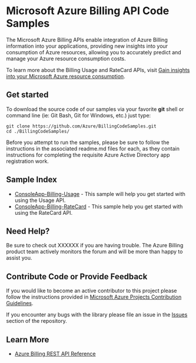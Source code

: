 # Microsoft Azure Billing API Code Samples

The Microsoft Azure Billing APIs enable integration of Azure Billing information into your applications, providing new insights into your consumption of Azure resources, allowing you to accurately predict and manage your Azure resource consumption costs. 

To learn more about the Billing Usage and RateCard APIs, visit [Gain insights into your Microsoft Azure resource consumption](https://azure.microsoft.com/documentation/articles/billing-usage-rate-card-overview/).

## Get started

To download the source code of our samples via your favorite **git** shell or command line (ie: Git Bash, Git for Windows, etc.) just type:

    git clone https://github.com/Azure/BillingCodeSamples.git
    cd ./BillingCodeSamples/

Before you attempt to run the samples, please be sure to follow the instructions in the associated readme.md files for each, as they contain instructions for completing the requisite Azure Active Directory app registration work.

## Sample Index

-	[ConsoleApp-Billing-Usage](./ConsoleApp-Billing-Usage) - This sample will help you get started with using the Usage API.
-	[ConsoleApp-Billing-RateCard](./ConsoleApp-Billing-RateCard) - This sample help you get started with using the RateCard API.

## Need Help?

Be sure to check out XXXXXX if you are having trouble. The Azure Billing product team actively monitors the forum and will be more than happy to assist you.

## Contribute Code or Provide Feedback

If you would like to become an active contributor to this project please follow the instructions provided in [Microsoft Azure Projects Contribution Guidelines](http://azure.github.com/guidelines.html).

If you encounter any bugs with the library please file an issue in the [Issues](https://github.com/Azure/BillingCodeSamples/issues) section of the repository.

## Learn More
* [Azure Billing REST API Reference ](https://msdn.microsoft.com/library/azure/1ea5b323-54bb-423d-916f-190de96c6a3c)
